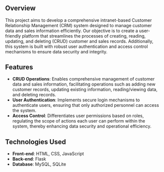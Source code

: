# 

## Overview

This project aims to develop a comprehensive intranet-based Customer Relationship Management (CRM) system designed to manage customer data and sales information efficiently. Our objective is to create a user-friendly platform that streamlines the processes of creating, reading, updating, and deleting (CRUD) customer and sales records. Additionally, this system is built with robust user authentication and access control mechanisms to ensure data security and integrity.

## Features

- **CRUD Operations**: Enables comprehensive management of customer data and sales information, facilitating operations such as adding new customer records, updating existing information, reading/viewing data, and deleting records.
- **User Authentication**: Implements secure login mechanisms to authenticate users, ensuring that only authorized personnel can access the system.
- **Access Control**: Differentiates user permissions based on roles, regulating the scope of actions each user can perform within the system, thereby enhancing data security and operational efficiency.

## Technologies Used

- **Front-end**: HTML, CSS, JavaScript
- **Back-end**: Flask
- **Database**: MySQL, SQLite
